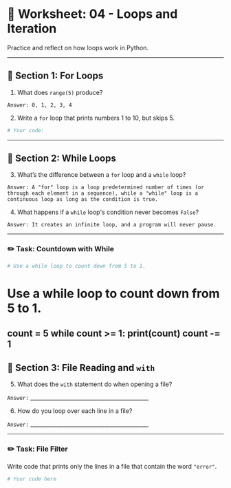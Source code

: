 # 📝 Worksheet: 04 - Loops and Iteration

Practice and reflect on how loops work in Python.

---

## 🔁 Section 1: For Loops

1. What does `range(5)` produce?

`Answer: 0, 1, 2, 3, 4` 

2. Write a `for` loop that prints numbers 1 to 10, but skips 5.

```python
# Your code:
```

---

## 🔁 Section 2: While Loops

3. What’s the difference between a `for` loop and a `while` loop?

`Answer: A "for" loop is a loop predetermined number of times (or through each element in a sequence), while a "while" loop is a continuous loop as long as the condition is true.
`

4. What happens if a `while` loop's condition never becomes `False`?

`Answer: It creates an infinite loop, and a program will never pause.` 

---

### ✏️ Task: Countdown with While

```python
# Use a while loop to count down from 5 to 1.
```
# Use a while loop to count down from 5 to 1.
count = 5
while count >= 1:
    print(count)
    count -= 1
---

## 📁 Section 3: File Reading and `with`

5. What does the `with` statement do when opening a file?

`Answer:` ___________________________________________

6. How do you loop over each line in a file?

`Answer:` ___________________________________________

---

### ✏️ Task: File Filter

Write code that prints only the lines in a file that contain the word `"error"`.

```python
# Your code here
```
